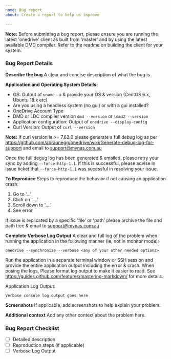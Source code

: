 ```yaml
---
name: Bug report
about: Create a report to help us improve

---
```

**Note:** Before submitting a bug report, please ensure you are running the latest 'onedrive' client as built from 'master' and by using the latest available DMD compiler. Refer to the readme on building the client for your system.

### Bug Report Details ###
**Describe the bug**
A clear and concise description of what the bug is.

**Application and Operating System Details:**
- OS: Output of `uname -a` & provide your OS & version (CentOS 6.x, Ubuntu 18.x etc)
- Are you using a headless system (no gui) or with a gui installed?
- OneDrive Account Type
- DMD or LDC compiler version `dmd --version` or `ldmd2 --version`
- Application configuration: Output of `onedrive --display-config`
- Curl Version: Output of `curl --version`

**Note:** If curl version is >= 7.62.0 please generate a full debug log as per https://github.com/abraunegg/onedrive/wiki/Generate-debug-log-for-support and email to support@mynas.com.au

Once the full degug log has been generated & emailed, please retry your sync by adding `--force-http-1.1`. If this is successful, please advise in issue ticket that `--force-http-1.1` was sucessful in resolving your issue.

**To Reproduce**
Steps to reproduce the behavior if not causing an application crash:
1. Go to '...'
2. Click on '....'
3. Scroll down to '....'
4. See error

If issue is replicated by a specific 'file' or 'path' please archive the file and path tree & email to support@mynas.com.au 

**Complete Verbose Log Output**
A clear and full log of the problem when running the application in the following manner (ie, not in monitor mode):
```
onedrive --synchronize --verbose <any of your other needed options>
```

Run the application in a separate terminal window or SSH session and provide the entire application output including the error & crash. When posing the logs, Please format log output to make it easier to read. See https://guides.github.com/features/mastering-markdown/ for more details.

Application Log Output:
```
Verbose console log output goes here
```

**Screenshots**
If applicable, add screenshots to help explain your problem.

**Additional context**
Add any other context about the problem here.

### Bug Report Checklist ###
- [ ] Detailed description
- [ ] Reproduction steps (if applicable)
- [ ] Verbose Log Output
